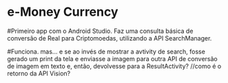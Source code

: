 # e-Money Currency
#Primeiro app com o Android Studio. Faz uma consulta básica de conversão de Real para Criptomoedas, utilizando a API SearchManager.

#Funciona. mas... e se ao invés de mostrar a avtivity de search, fosse gerado um print da tela e enviasse a imagem para outra API de conversão de imagem em texto e, então, devolvesse para a ResultActivity? //como é o retorno da API Vision?
